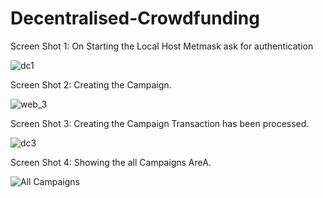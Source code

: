 # Decentralised-Crowdfunding
Screen Shot 1: On Starting the Local Host Metmask ask for authentication


![dc1](https://github.com/sankalp-io/Decentralised-Crowdfunding/assets/99067768/e46461a9-2529-4996-8162-888fa5edf2f4)



Screen Shot 2: Creating the Campaign.


![web_3](https://github.com/sankalp-io/Decentralised-Crowdfunding/assets/99067768/5a191633-fff1-4e5f-8885-cc8a656313a0)



Screen Shot 3: Creating the Campaign Transaction has been processed.


![dc3](https://github.com/sankalp-io/Decentralised-Crowdfunding/assets/99067768/2bcb0373-a49e-4e86-8b87-91f6c9f0b33e)




Screen Shot 4: Showing the all Campaigns AreA.


![All Campaigns](https://github.com/sankalp-io/Decentralised-Crowdfunding/assets/99067768/f3dcb6b7-1eed-477c-ab1a-8235453e97ab)










